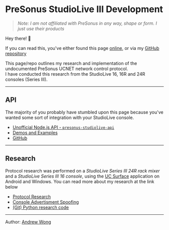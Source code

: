 # PreSonus StudioLive III Development

> _Note: I am not affiliated with PreSonus in any way, shape or form. I just use their products_

Hey there! 🥳

If you can read this, you've either found this page [online](https://featherbear.cc/presonus-studiolive-api), or via my [GitHub repository](https://github.com/featherbear/presonus-studiolive-api)

This page/repo outlines my research and implementation of the undocumented PreSonus UCNET network control protocol.  
I have conducted this research from the StudioLive 16, 16R and 24R consoles (Series III).

---

## API

The majority of you probably have stumbled upon this page because you've wanted some sort of integration with your StudioLive console.

* [Unofficial Node.js API - `presonus-studiolive-api`](https://featherbear.cc/presonus-studiolive-api/api-documentation.html)
* [Demos and Examples](https://github.com/featherbear/presonus-studiolive-api-demo)
* [GitHub](https://github.com/featherbear/presonus-studiolive-api/)

---

## Research

Protocol research was performed on a _StudioLive Series III 24R rack mixer_ and a _StudioLive Series III 16 console_, using the [UC Surface](https://www.presonus.com/products/UC-Surface) application on Android and Windows. You can read more about my research at the link below

* [Protocol Research](https://featherbear.cc/presonus-studiolive-api/protocol.html)
* [Console Advertisment Spoofing](https://github.com/featherbear/presonus-studiolive-console-advertisement)
* [(Git) Python research code](https://github.com/featherbear/presonus-studiolive-api/tree/research_python)

---

Author: [Andrew Wong](https://featherbear.cc)

